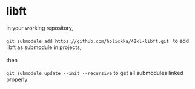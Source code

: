# libft
in your working repository,
</br></br>
`git submodule add https://github.com/holickka/42kl-libft.git ` to add libft as submodule in projects, 
</br></br>
then
</br></br>
`git submodule update --init --recursive` to get all submodules linked properly
